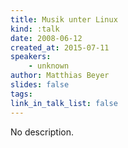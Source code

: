 ```yaml
---
title: Musik unter Linux
kind: :talk
date: 2008-06-12
created_at: 2015-07-11
speakers:
    - unknown
author: Matthias Beyer
slides: false
tags:
link_in_talk_list: false
---
```


No description.
